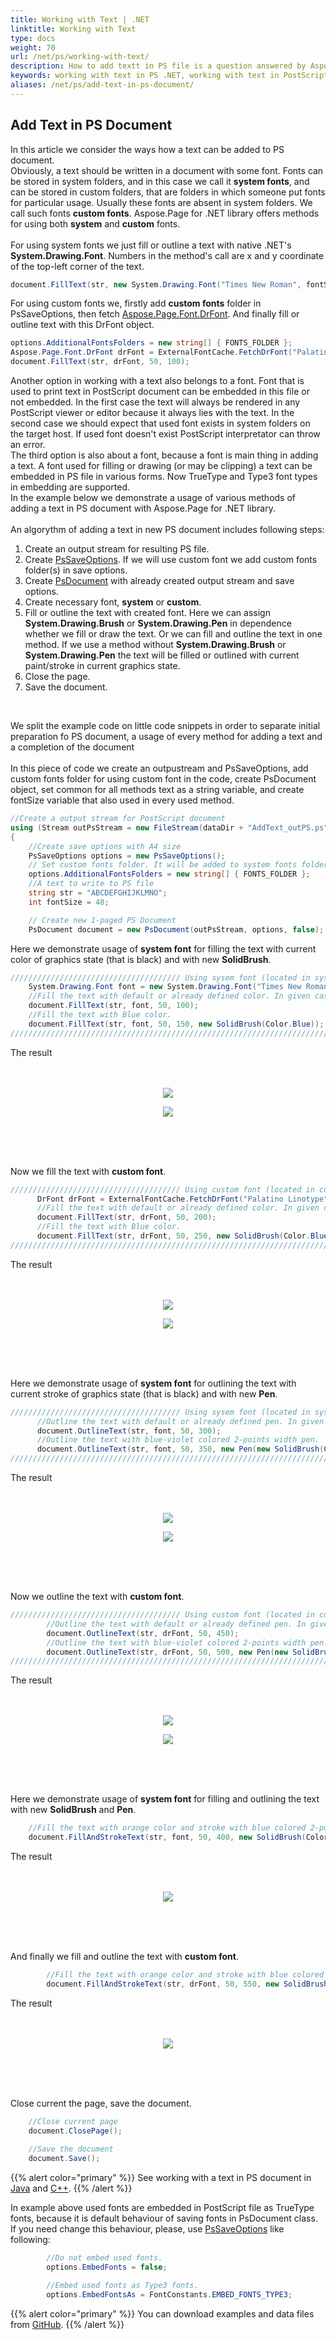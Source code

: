 ```yaml
---
title: Working with Text | .NET
linktitle: Working with Text
type: docs
weight: 70
url: /net/ps/working-with-text/
description: How to add textt in PS file is a question answered by Aspose.Page API solution.  See how to use the functionality in .NET
keywords: working with text in PS .NET, working with text in PostScript .NET, working with text in EPS .NET
aliases: /net/ps/add-text-in-ps-document/
---
```


## **Add Text in PS Document**
In this article we consider the ways how a text can be added to PS document.
<br>
Obviously, a text should be written in a document with some font. Fonts can be stored in system folders, and in this case we call it **system fonts**, and can be stored in custom
folders, that are folders in which someone put fonts for particular usage. Usually these fonts are absent in system folders. We call such fonts **custom fonts**.
Aspose.Page for .NET library offers methods for using both **system** and **custom** fonts. 
<br>
<br>
For using system fonts we just fill or outline a text with native .NET's **System.Drawing.Font**. Numbers in the method's call are x and y coordinate of the top-left corner of the text.
```C#
document.FillText(str, new System.Drawing.Font("Times New Roman", fontSize, FontStyle.Bold), 50, 100);
```
For using custom fonts we, firstly add **custom fonts** folder in PsSaveOptions, then fetch [Aspose.Page.Font.DrFont](https://reference.aspose.com/page/net/aspose.page.font/drfont/). 
And finally fill or outline text with this DrFont object.
```C#
options.AdditionalFontsFolders = new string[] { FONTS_FOLDER };
Aspose.Page.Font.DrFont drFont = ExternalFontCache.FetchDrFont("Palatino Linotype", fontSize, FontStyle.Regular);
document.FillText(str, drFont, 50, 100);
```
Another option in working with a text also belongs to a font. Font that is used to print text in PostScript document can be embedded in this file or not embedded. 
In the first case the text will always be rendered in any PostScript viewer or editor because it always lies with the text. In the second case we should expect that used font exists in system folders
on the target host. If used font doesn't exist PostScript interpretator can throw an error.
<br>
The third option is also about a font, because a font is main thing in adding a text. A font used for filling or drawing (or may be clipping) a text can be embedded in PS file in various forms. 
Now TrueType and Type3 font types in embedding are supported.
<br>
In the example below we demonstrate a usage of various methods of adding a text in PS document with Aspose.Page for .NET library.
<br>
<br>
An algorythm of adding a text in new PS document includes following steps:
1. Create an output stream for resulting PS file.
2. Create [PsSaveOptions](https://reference.aspose.com/page/net/aspose.page.eps.device/pssaveoptions/). If we will use custom font we add custom fonts folder(s) in save options.
3. Create [PsDocument](https://reference.aspose.com/page/net/aspose.page.eps/psdocument/) with already created output stream and save options.
4. Create necessary font, **system** or **custom**.
5. Fill or outline the text with created font. Here we can assign **System.Drawing.Brush** or **System.Drawing.Pen** in dependence whether we fill or draw the text. Or we can fill and outline the text
in one method. If we use a method without **System.Drawing.Brush** or **System.Drawing.Pen** the text will be filled or outlined with current paint/stroke in current graphics state.
6. Close the page.
7. Save the document.
<br>

We split the example code on little code snippets in order to separate initial preparation fo PS document, a usage of every method for adding a text and a completion of the document
<br>
<br>
In this piece of code we create an outpustream and PsSaveOptions, add custom fonts folder for using custom font in the code, create PsDocument object, set common for all methods text as a string variable, 
and create fontSize variable that also used in every used method.
```C#
//Create a output stream for PostScript document
using (Stream outPsStream = new FileStream(dataDir + "AddText_outPS.ps", FileMode.Create))
{
    //Create save options with A4 size
    PsSaveOptions options = new PsSaveOptions();
    // Set custom fonts folder. It will be added to system fonts folders for finding needed font.
    options.AdditionalFontsFolders = new string[] { FONTS_FOLDER };
    //A text to write to PS file
    string str = "ABCDEFGHIJKLMNO";
    int fontSize = 48;

    // Create new 1-paged PS Document
    PsDocument document = new PsDocument(outPsStream, options, false);
```
Here we demonstrate usage of **system font** for filling the text with current color of graphics state (that is black) and with new **SolidBrush**.
```C#
////////////////////////////////////// Using sysem font (located in system fonts folders) for filling the text //////////////////
    System.Drawing.Font font = new System.Drawing.Font("Times New Roman", fontSize, FontStyle.Bold);
    //Fill the text with default or already defined color. In given case it is black.
    document.FillText(str, font, 50, 100);
    //Fill the text with Blue color.
    document.FillText(str, font, 50, 150, new SolidBrush(Color.Blue));
/////////////////////////////////////////////////////////////////////////////////////////////////////////////////////////////
```
The result
</br></br></br>
<p align="center">
	<img src="AddText1.png">
</p>
<p align="center">
	<img src="AddText2.png">
</p>
</br></br></br> 

Now we fill the text with **custom font**.
```C#
////////////////////////////////////// Using custom font (located in custom fonts folders) for filling the text /////////////////
	  DrFont drFont = ExternalFontCache.FetchDrFont("Palatino Linotype", fontSize, FontStyle.Regular);
	  //Fill the text with default or already defined color. In given case it is black.
	  document.FillText(str, drFont, 50, 200);
	  //Fill the text with Blue color.
	  document.FillText(str, drFont, 50, 250, new SolidBrush(Color.Blue));
/////////////////////////////////////////////////////////////////////////////////////////////////////////////////////////////
```
The result
</br></br></br>
<p align="center">
	<img src="AddText3.png">
</p>
<p align="center">
	<img src="AddText4.png">
</p>
</br></br></br>

Here we demonstrate usage of **system font** for outlining the text with current stroke of graphics state (that is black) and with new **Pen**.
```C#
////////////////////////////////////// Using sysem font (located in system fonts folders) for outlining the text ////////////////
	  //Outline the text with default or already defined pen. In given case it is black colored 1-points width pen.
	  document.OutlineText(str, font, 50, 300);
	  //Outline the text with blue-violet colored 2-points width pen.
	  document.OutlineText(str, font, 50, 350, new Pen(new SolidBrush(Color.BlueViolet), 2));
/////////////////////////////////////////////////////////////////////////////////////////////////////////////////////////////
```
The result
</br></br></br>
<p align="center">
	<img src="AddText5.png">
</p>
<p align="center">
	<img src="AddText6.png">
</p>
</br></br></br>

Now we outline the text with **custom font**.
```C#
////////////////////////////////////// Using custom font (located in custom fonts folders) for outlining the text /////////////////
		//Outline the text with default or already defined pen. In given case it is black colored 1-points width pen.
		document.OutlineText(str, drFont, 50, 450);
		//Outline the text with blue-violet colored 2-points width pen.
		document.OutlineText(str, drFont, 50, 500, new Pen(new SolidBrush(Color.BlueViolet), 2));		
///////////////////////////////////////////////////////////////////////////////////////////////////////////////////////////////
```
The result
</br></br></br>
<p align="center">
	<img src="AddText8.png">
</p>
<p align="center">
	<img src="AddText9.png">
</p>
</br></br></br>

Here we demonstrate usage of **system font** for filling and outlining the text with new **SolidBrush** and **Pen**.
```C#
    //Fill the text with orange color and stroke with blue colored 2-points width pen.
    document.FillAndStrokeText(str, font, 50, 400, new SolidBrush(Color.Yellow), new Pen(new SolidBrush(Color.BlueViolet), 2));
```
The result
</br></br></br>
<p align="center">
	<img src="AddText7.png">
</p>
</br></br></br>

And finally we fill and outline the text with **custom font**.
```C#
		//Fill the text with orange color and stroke with blue colored 2-points width pen.
		document.FillAndStrokeText(str, drFont, 50, 550, new SolidBrush(Color.Orange), new Pen(new SolidBrush(Color.Blue), 2));
```
The result
</br></br></br>
<p align="center">
	<img src="AddText10.png">
</p>
</br></br></br>

Close current the page, save the document.
```C#
    //Close current page
    document.ClosePage();
    
    //Save the document
    document.Save();
```

{{% alert color="primary" %}}
See working with a text in PS document in [Java](/page/java/ps/working-with-text/) and [C++](/page/cpp/ps/working-with-text/).
{{% /alert %}}

In example above used fonts are embedded in PostScript file as TrueType fonts, because it is default behaviour of saving fonts in PsDocument class.
If you need change this behaviour, please, use [PsSaveOptions](https://reference.aspose.com/page/net/aspose.page.eps.device/pssaveoptions/) like following:
```C#
		//Do not embed used fonts.
		options.EmbedFonts = false;
```
```C#
		//Embed used fonts as Type3 fonts.
		options.EmbedFontsAs = FontConstants.EMBED_FONTS_TYPE3;
```

{{% alert color="primary" %}}
You can download examples and data files from [GitHub](https://github.com/aspose-page/Aspose.Page-for-.NET). {{% /alert %}} 
